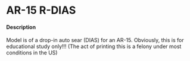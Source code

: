 #  AR-15 R-DIAS 

#### Description
Model is of a drop-in auto sear (DIAS) for an AR-15. Obviously, this is for educational study only!!! (The act of printing this is a felony under most conditions in the US)
